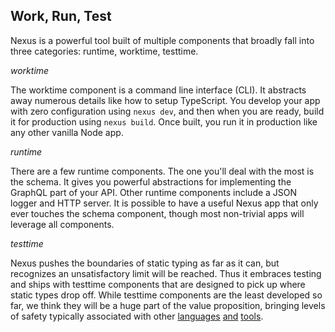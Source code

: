 ## Work, Run, Test

Nexus is a powerful tool built of multiple components that broadly fall into three categories: runtime, worktime, testtime.

_worktime_

The worktime component is a command line interface (CLI). It abstracts away numerous details like how to setup TypeScript. You develop your app with zero configuration using `nexus dev`, and then when you are ready, build it for production using `nexus build`. Once built, you run it in production like any other vanilla Node app.

_runtime_

There are a few runtime components. The one you'll deal with the most is the schema. It gives you powerful abstractions for implementing the GraphQL part of your API. Other runtime components include a JSON logger and HTTP server. It is possible to have a useful Nexus app that only ever touches the schema component, though most non-trivial apps will leverage all components.

_testtime_

Nexus pushes the boundaries of static typing as far as it can, but recognizes an unsatisfactory limit will be reached. Thus it embraces testing and ships with testtime components that are designed to pick up where static types drop off. While testtime components are the least developed so far, we think they will be a huge part of the value proposition, bringing levels of safety typically associated with other [languages](https://www.idris-lang.org/) [and](https://www.haskell.org/) [tools](https://www.servant.dev/).

